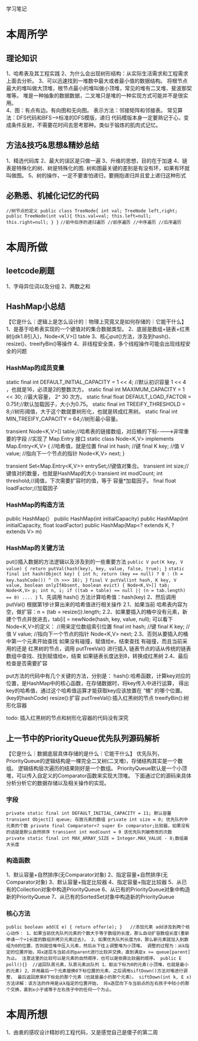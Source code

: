 学习笔记

# 本周所学
## 理论知识
1、哈希表及其工程实践
2、为什么会出现树形结构：从实际生活需求和工程需求上面去分析。
3、可以迅速找到一堆数中最大或者最小值的数据结构。
  将根节点最大的堆叫做大顶堆，根节点最小的堆叫做小顶堆，常见的堆有二叉堆、斐波那契堆等。
  堆是一种抽象的数据数据，二叉堆只是堆的一种实现方式可能并不是很实用。  
4、图：有点有边。有向图和无向图。
   表示方法：邻接矩阵和邻接表。
   常见算法：DFS代码和BFS-->标准的DFS模版，递归
   代码模版本身一定要熟记于心，变成条件反射，不需要花时间去思考那种。类似于锻炼的肌肉式记忆。
   
  
## 方法&技巧&思想&精妙总结
1、精选代码库
2、最大的误区是只做一遍
3、升维的思想，目的在于加速
4、链表是特殊化的树、树是特殊化的图.
   树和图最关键的差别是有没有环，如果有环就叫做图。
5、树的操作，一定不要害怕递归，要拥抱递归并且爱上递归这种形式   
## 必熟悉、机械化记忆的代码
`//树节点的定义
public class TreeNode{
    int val;
    TreeNode left,right;
    public TreeNode(int val){
        this.val=val;
        this.left=null;
        this.right=null;
    }
}`
`//前中后序的递归遍历
//前序遍历
//中序遍历
//后序遍历
`
# 本周所做
## leetcode刷题
1、字母异位词以及分组
2、两数之和
## HashMap小总结
【它是什么｜逻辑上是怎么设计的｜物理上究竟又是如何存储的｜它能干什么】
1、是基于哈希表实现的一个键值对的集合数据类型。
2、底层是数组+链表+红黑树(jdk1.8引入)，Node<K,V>[] table
3、核心put()方法，涉及到hash()、resize()、treeifyBin()等操作
4、非线程安全类，多个线程操作可能会出现线程安全的问题
### HashMap的成员变量
static final int DEFAULT_INITIAL_CAPACITY = 1 << 4; //默认初识容量 1 << 4 ，也就是16，必须是2的整数次方。
static final int MAXIMUM_CAPACITY = 1 << 30; //最大容量， 2^ 30 次方。
static final float DEFAULT_LOAD_FACTOR = 0.75f;//默认加载因子，大小为0.75。
static final int TREEIFY_THRESHOLD = 8;//树形阈值，大于这个数就要树形化，也就是转成红黑树。
static final int MIN_TREEIFY_CAPACITY = 64;//树形最小容量。

transient Node<K,V>[] table;//哈希表的链接数组，对应桶的下标---->非常重要的字段
//实现了 Map.Entry 接口
static class Node<K,V> implements Map.Entry<K,V> {
    //哈希值，就是位置
    final int hash;
    //键
    final K key;
    //值
    V value;
    //指向下一个节点的指针
    Node<K,V> next;
}

transient Set<Map.Entry<K,V>> entrySet;//键值对集合。
transient int size;//键值对的数量，也就是HashMap的大小
transient int modCount;
int threshold;//阈值，下次需要扩容时的值，等于 容量*加载因子。
final float loadFactor;//加载因子
### HashMap的构造方法
public HashMap(）
public HashMap(int initialCapacity)
public HashMap(int initialCapacity, float loadFactor)
public HashMap(Map<? extends K, ? extends V> m)
### HashMap的关键方法
put()插入数据的方法逻辑以及涉及到的一些重要方法
`public V put(K key, V value) {
    return putVal(hash(key), key, value, false, true);
 }`
 `static final int hash(Object key) {
    int h;
    return (key == null) ? 0 : (h = key.hashCode()) ^ (h >>> 16);
 }`
 `final V putVal(int hash, K key, V value, boolean onlyIfAbsent,
                    boolean evict) {
         Node<K,V>[] tab; Node<K,V> p; int n, i;
         if ((tab = table) == null || (n = tab.length) == 0)
         ....
 }`
 1、先调用 hash() 方法计算哈希值：hash(key)
 2、然后调用 putVal() 根据第1步计算出来的哈希值进行相关操作
 2.1、如果当前 哈希表内容为空，做扩容：n = (tab = resize()).length;
 2.2、如果要插入的桶中没有元素，新建个节点并放进去，tab[i] = newNode(hash, key, value, null);
      可以看下Node<K,V>的定义：
      //用来定位数组索引位置
      final int hash;
      //键
      final K key;
      //值
      V value;
      //指向下一个节点的指针
      Node<K,V> next;
 2.3、否则从要插入的桶中第一个元素开始查找
      如果没有碰撞，赋值给e，结束查找
      有碰撞，而且当前采用的还是 红黑树的节点，调用 putTreeVal() 进行插入
      链表节点的话从传统的链表数组中查找、找到赋值给e，结束
      如果链表长度达到8，转换成红黑树
 2.4、最后检查是否需要扩容
 
 put方法的代码中有几个关键的方法，分别是：
 hash():哈希函数，计算key对应的位置，是HashMap中的核心函数，在存储数据时，将key传入中进行运算，
        得出key的哈希值，通过这个哈希值运算才能获取key应该放置在 “桶” 的哪个位置。(key的hashCode)
 resize():扩容
 putTreeVal():插入红黑树的节点
 treeifyBin():树形化容器

todo: 插入红黑树的节点和树形化容器的代码没有深究

## 上一节中的PriorityQueue优先队列源码解析
【它是什么｜数据底层具体存储的是什么｜它能干什么】
优先队列，PriorityQueue的逻辑结构是一棵完全二叉树(二叉堆)，存储结构其实是一个数组。
逻辑结构层次遍历的结果刚好是一个数组。
PriorityQueue默认是一个小顶堆，可以传入自定义的Comparator函数来实现大顶堆。
下面通过它的源码来具体分析分析它的数据存储以及相关操作的实现。
### 字段
`private static final int DEFAULT_INITIAL_CAPACITY = 11; 默认容量
transient Object[] queue; 存放元素的数组
private int size = 0; 优先队列中元素的个数
private final Comparator<? super E> comparator;比较器，如果没有的话就是默认自然排序
transient int modCount = 0 该优先队列被修改的次数
private static final int MAX_ARRAY_SIZE = Integer.MAX_VALUE - 8;数组最大长度
`
### 构造函数
1、默认容量+自然排序(无Comparator对象)
2、指定容量+自然排序(无Comparator对象)
3、默认容量+指定比较器
4、指定容量+指定比较器
5、从已有的Collection对象中构造PriorityQueue
6、从已有的PriorityQueue对象中构造新的PriorityQueue
7、从已有的SortedSet对象中构造新的PriorityQueue
### 核心方法
`public boolean add(E e) {
        return offer(e);
    }   //添加元素
add涉及到两个核心动作：
1、如果当前优先队列元素的个数大于等于数组的长度，那么自动扩容数组长度(重新申请一个+1长度的数组并拷贝元素过去)。
2、如果优先队列长度为0，那么新元素就加入到数组为0的位置，否则就往堆中压入元素，然后从下往上调整堆为小顶堆。
调整的过程为：从k指定的位置开始，将x逐层与当前点的parent进行比较并交换，直到满足x >= queue[parent]为止。
            注意这里的比较可以是元素的自然顺序，也可以是依靠比较器的顺序。
public E poll(){}  //返回队首元素，队首元素出队列
1、取出下标为0的元素(小顶堆，也就是最小的元素)
2、并用最后一个元素替换0下标位置的元素，之后调用siftDown()方法对堆进行调整，
最后返回原来0下标处的那个元素（也就是最小的那个元素）。
siftDown(int k, E x)方法详解：该方法的作用是从k指定的位置开始，
将x逐层向下与当前点的左右孩子中较小的那个交换，直到x小于或等于左右孩子中的任何一个为止。
`

# 本周所想
1、由衷的感叹设计精妙的工程代码，又是感觉自己是傻子的第二周


